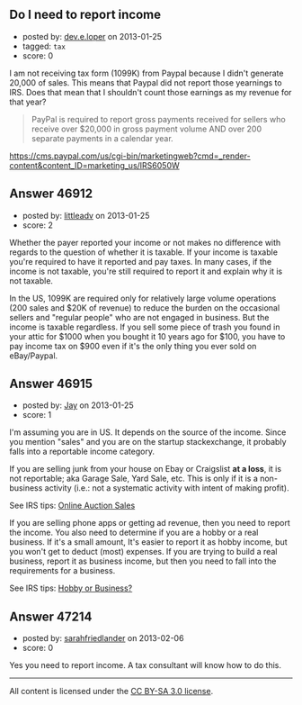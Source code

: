 ## Do I need to report income

- posted by: [dev.e.loper](https://stackexchange.com/users/-1/14028-dev-e-loper) on 2013-01-25
- tagged: `tax`
- score: 0

I am not receiving tax form (1099K) from Paypal because I didn't generate 20,000 of sales. This means that Paypal did not report those yearnings to IRS. Does that mean that I shouldn't count those earnings as my revenue for that year? 

> PayPal is required to report gross payments received for sellers who receive over $20,000 in gross payment volume AND over 200 separate payments in a calendar year. 

https://cms.paypal.com/us/cgi-bin/marketingweb?cmd=_render-content&content_ID=marketing_us/IRS6050W


## Answer 46912

- posted by: [littleadv](https://stackexchange.com/users/-1/13808-littleadv) on 2013-01-25
- score: 2

Whether the payer reported your income or not makes no difference with regards to the question of whether it is taxable. If your income is taxable you're required to have it reported and pay taxes. In many cases, if the income is not taxable, you're still required to report it and explain why it is not taxable.

In the US, 1099K are required only for relatively large volume operations (200 sales and $20K of revenue) to reduce the burden on the occasional sellers and "regular people" who are not engaged in business. But the income is taxable regardless. If you sell some piece of trash you found in your attic for $1000 when you bought it 10 years ago for $100, you have to pay income tax on $900 even if it's the only thing you ever sold on eBay/Paypal. 


## Answer 46915

- posted by: [Jay](https://stackexchange.com/users/-1/13464-jay) on 2013-01-25
- score: 1

<p>I'm assuming you are in US.  It depends on the source of the income.  Since you mention "sales" and you are on the startup stackexchange, it probably falls into a reportable income category.</p>

<p>If you are selling junk from your house on Ebay or Craigslist <strong>at a loss</strong>, it is not reportable; aka Garage Sale, Yard Sale, etc. This is only if it is a non-business activity (i.e.: not a systematic activity with intent of making profit).</p>

<p>See IRS tips: <a href="http://www.irs.gov/Businesses/Small-Businesses-&amp;-Self-Employed/Tax-Tips-for-Online-Auction-Sellers" rel="nofollow" title="Online Auctions Tips">Online Auction Sales</a></p>

<p>If you are selling phone apps or getting ad revenue, then you need to report the income.  You also need to determine if you are a hobby or a real business.  If it's a small amount, It's easier to report it as hobby income, but you won't get to deduct (most) expenses.  If you are trying to build a real business, report it as business income, but then you need to fall into the requirements for a business.</p>

<p>See IRS tips: <a href="http://www.irs.gov/uac/Business-or-Hobby%3F-Answer-Has-Implications-for-Deductions" rel="nofollow" title="Hobby or Business?">Hobby or Business?</a></p>



## Answer 47214

- posted by: [sarahfriedlander](https://stackexchange.com/users/-1/21526-sarahfriedlander) on 2013-02-06
- score: 0

Yes you need to report income.  A tax consultant will know how to do this.



---

All content is licensed under the [CC BY-SA 3.0 license](https://creativecommons.org/licenses/by-sa/3.0/).
